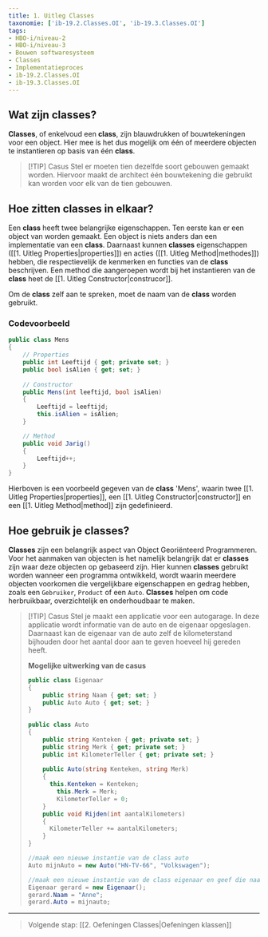 ```yaml
---
title: 1. Uitleg Classes
taxonomie: ['ib-19.2.Classes.OI', 'ib-19.3.Classes.OI']
tags:
- HBO-i/niveau-2
- HBO-i/niveau-3
- Bouwen softwaresysteem
- Classes
- Implementatieproces
- ib-19.2.Classes.OI
- ib-19.3.Classes.OI
---
```


## Wat zijn classes?
**Classes**, of enkelvoud een **class**, zijn blauwdrukken of bouwtekeningen voor een object. Hier mee is het dus mogelijk om één of meerdere objecten te instantieren op basis van één **class**.

> [!TIP] Casus
> Stel er moeten tien dezelfde soort gebouwen gemaakt worden. Hiervoor maakt de architect één bouwtekening die gebruikt kan worden voor elk van de tien gebouwen.

## Hoe zitten classes in elkaar?
Een **class** heeft twee belangrijke eigenschappen. Ten eerste kan er een object van worden gemaakt. Een object is niets anders dan een implementatie van een **class**. Daarnaast kunnen **classes** eigenschappen ([[1. Uitleg Properties|properties]]) en acties ([[1. Uitleg Method|methodes]]) hebben, die respectievelijk de kenmerken en functies van de **class** beschrijven. Een method die aangeroepen wordt bij het instantieren van de **class** heet de [[1. Uitleg Constructor|construcor]].

Om de **class** zelf aan te spreken, moet de naam van de **class** worden gebruikt.

### Codevoorbeeld
```csharp
public class Mens  
{  
    // Properties  
    public int Leeftijd { get; private set; }  
    public bool isAlien { get; set; }  
  
    // Constructor  
    public Mens(int leeftijd, bool isAlien)  
    {        
        Leeftijd = leeftijd;  
        this.isAlien = isAlien;  
    }  

    // Method  
    public void Jarig()  
    {        
        Leeftijd++;  
    }
}
```

Hierboven is een voorbeeld gegeven van de **class** 'Mens', waarin twee [[1. Uitleg Properties|properties]], een [[1. Uitleg Constructor|constructor]] en een [[1. Uitleg Method|method]] zijn gedefinieerd.

## Hoe gebruik je classes?
**Classes** zijn een belangrijk aspect van Object Georiënteerd Programmeren. Voor het aanmaken van objecten is het namelijk belangrijk dat er **classes** zijn waar deze objecten op gebaseerd zijn. 
Hier kunnen **classes** gebruikt worden wanneer een programma ontwikkeld, wordt waarin meerdere objecten voorkomen die vergelijkbare eigenschappen en gedrag hebben, zoals een `Gebruiker`, `Product` of een `Auto`. **Classes** helpen om code herbruikbaar, overzichtelijk en onderhoudbaar te maken.

> [!TIP] Casus
> Stel je maakt een applicatie voor een autogarage. In deze applicatie wordt informatie van de auto en de eigenaar opgeslagen. Daarnaast kan de eigenaar van de auto zelf de kilometerstand bijhouden door het aantal door aan te geven hoeveel hij gereden heeft.
> 
> **Mogelijke uitwerking van de casus**
> ```csharp
> public class Eigenaar  
> {  
>     public string Naam { get; set; }  
>     public Auto Auto { get; set; }  
> }  
>   
> public class Auto  
> {  
>     public string Kenteken { get; private set; }  
>     public string Merk { get; private set; }  
>     public int KilometerTeller { get; private set; }  
>   
>     public Auto(string Kenteken, string Merk)  
>     {
> 	    this.Kenteken = Kenteken;  
>         this.Merk = Merk;  
>         KilometerTeller = 0;  
>     }  
>     public void Rijden(int aantalKilometers)  
>     {
> 	    KilometerTeller += aantalKilometers;  
>     }
> }
>
> //maak een nieuwe instantie van de class auto 
> Auto mijnAuto = new Auto("HN-TV-66", "Volkswagen");
>
> //maak een nieuwe instantie van de class eigenaar en geef die naam en een auto
> Eigenaar gerard = new Eigenaar();
> gerard.Naam = "Anne";
> gerard.Auto = mijnauto;
> ```

---

> Volgende stap: [[2. Oefeningen Classes|Oefeningen klassen]]

